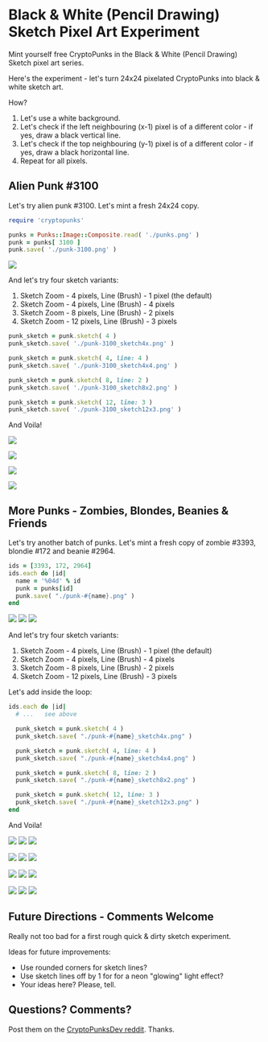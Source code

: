 # Black & White (Pencil Drawing) Sketch Pixel Art Experiment

Mint yourself free CryptoPunks in the Black & White (Pencil Drawing) Sketch pixel art series.


Here's the experiment - let's turn 24x24 pixelated CryptoPunks
into black & white sketch art.

How?

1. Let's use a white background.
2. Let's check if the left neighbouring (x-1) pixel is of a different color - if yes, draw a black vertical line.
3. Let's check if the top neighbouring (y-1) pixel is of a different color - if yes, draw a black horizontal line.
4. Repeat for all pixels.



## Alien Punk #3100


Let's try alien punk #3100. Let's mint a fresh 24x24 copy.



``` ruby
require 'cryptopunks'

punks = Punks::Image::Composite.read( './punks.png' )
punk = punks[ 3100 ]
punk.save( './punk-3100.png' )
```

![](i/punk-3100.png)


And let's try four sketch variants:

1.  Sketch Zoom - 4 pixels, Line (Brush) - 1 pixel   (the default)
2.  Sketch Zoom - 4 pixels, Line (Brush) - 4 pixels
3.  Sketch Zoom - 8 pixels, Line (Brush) - 2 pixels
4.  Sketch Zoom - 12 pixels, Line (Brush) - 3 pixels

``` ruby
punk_sketch = punk.sketch( 4 )
punk_sketch.save( './punk-3100_sketch4x.png' )

punk_sketch = punk.sketch( 4, line: 4 )
punk_sketch.save( './punk-3100_sketch4x4.png' )

punk_sketch = punk.sketch( 8, line: 2 )
punk_sketch.save( './punk-3100_sketch8x2.png' )

punk_sketch = punk.sketch( 12, line: 3 )
punk_sketch.save( './punk-3100_sketch12x3.png' )
```

And Voila!


![](i/punk-3100_sketch4x.png)

![](i/punk-3100_sketch4x4.png)

![](i/punk-3100_sketch8x2.png)

![](i/punk-3100_sketch12x3.png)



## More Punks - Zombies, Blondes, Beanies & Friends

Let's try another batch of punks.
Let's mint a fresh copy of zombie #3393, blondie #172
and beanie #2964.


``` ruby
ids = [3393, 172, 2964]
ids.each do |id|
  name = '%04d' % id
  punk = punks[id]
  punk.save( "./punk-#{name}.png" )
end
```

![](i/punk-3393.png)
![](i/punk-0172.png)
![](i/punk-2964.png)


And let's try four sketch variants:

1.  Sketch Zoom - 4 pixels, Line (Brush) - 1 pixel   (the default)
2.  Sketch Zoom - 4 pixels, Line (Brush) - 4 pixels
3.  Sketch Zoom - 8 pixels, Line (Brush) - 2 pixels
4.  Sketch Zoom - 12 pixels, Line (Brush) - 3 pixels


Let's add inside the loop:

``` ruby
ids.each do |id|
  # ...   see above

  punk_sketch = punk.sketch( 4 )
  punk_sketch.save( "./punk-#{name}_sketch4x.png" )

  punk_sketch = punk.sketch( 4, line: 4 )
  punk_sketch.save( "./punk-#{name}_sketch4x4.png" )

  punk_sketch = punk.sketch( 8, line: 2 )
  punk_sketch.save( "./punk-#{name}_sketch8x2.png" )

  punk_sketch = punk.sketch( 12, line: 3 )
  punk_sketch.save( "./punk-#{name}_sketch12x3.png" )
end
```

And Voila!


![](i/punk-3393_sketch4x.png)
![](i/punk-0172_sketch4x.png)
![](i/punk-2964_sketch4x.png)

![](i/punk-3393_sketch4x4.png)
![](i/punk-0172_sketch4x4.png)
![](i/punk-2964_sketch4x4.png)

![](i/punk-3393_sketch8x2.png)
![](i/punk-0172_sketch8x2.png)
![](i/punk-2964_sketch8x2.png)

![](i/punk-3393_sketch12x3.png)
![](i/punk-0172_sketch12x3.png)
![](i/punk-2964_sketch12x3.png)



##  Future Directions - Comments Welcome

Really not too bad for a first rough quick & dirty sketch experiment.

Ideas for future improvements:

- Use rounded corners for sketch lines?
- Use sketch lines off by 1 for for a neon "glowing" light effect?
- Your ideas here?  Please, tell.


## Questions? Comments?

Post them on the [CryptoPunksDev reddit](https://old.reddit.com/r/CryptoPunksDev). Thanks.

